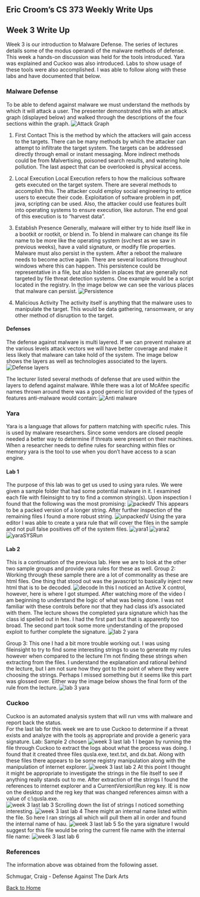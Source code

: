 ## Eric Croom’s CS 373 Weekly Write Ups

## Week 3 Write Up
Week 3 is our introduction to Malware Defense.  The series of lectures details some of the modus operandi of the malware methods of defense.  This week a hands-on discussion was held for the tools introduced.  Yara was explained and Cuckoo was also introduced.  Labs to show usage of these tools were also accomplished.  I was able to follow along with these labs and have documented that below.

### Malware Defense
To be able to defend against malware we must understand the methods by which it will attack a user.  The presenter demonstrated this with an attack graph (displayed below) and walked through the descriptions of the four sections within the graph.
![Attack Graph](/images/attack.png)

1. First Contact
This is the method by which the attackers will gain access to the targets.  There can be many methods by which the attacker can attempt to infiltrate the target system.  The targets can be addressed directly through email or instant messaging.  More indirect methods could be from Malvertising, poisoned search results, and watering hole pollution.  The last aspect that can be overlooked is physical access.  
2. Local Execution
Local Execution refers to how the malicious software gets executed on the target system.  There are several methods to accomplish this.  The attacker could employ social engineering to entice users to execute their code.  Exploitation of software problem in pdf, java, scripting can be used.  Also, the attacker could use features built into operating systems to ensure execution, like autorun.  The end goal of this execution is to “harvest data”.
3. Establish Presence
Generally, malware will either try to hide itself like in a bootkit or rootkit, or blend in.  To blend in malware can change its file name to be more like the operating system (svchest as we saw in previous weeks), have a valid signature, or modify file properties.  
Malware must also persist in the system.  After a reboot the malware needs to become active again.  There are several locations throughout windows where this can happen.  This persistence could be representative in a file, but also hidden in places that are generally not targeted by file threat detection systems.  One example would be a script located in the registry.  In the image below we can see the various places that malware can persist.
![Persistence](/images/persist.png)

4. Malicious Activity
The activity itself is anything that the malware uses to manipulate the target.  This would be data gathering, ransomware, or any other method of disruption to the target.

#### Defenses
The defense against malware is multi layered.  If we can prevent malware at the various levels attack vectors we will have better coverage and make it less likely that malware can take hold of the system.  The image below shows the layers as well as technologies associated to the layers.
![Defense layers](/images/layers.png)

The lecturer listed several methods of defense that are used within the layers to defend against malware.  While there was a lot of McAfee specific names thrown around there was a good generic list provided of the types of features anti-malware would contain:
![Anti malware](/images/anti.png)

### Yara
Yara is a language that allows for pattern matching with specific rules.  This is used by malware researchers.  Since some vendors are closed people needed a better way to determine if threats were present on their machines.  When a researcher needs to define rules for searching within files or memory yara is the tool to use when you don’t have access to a scan engine.
#### Lab 1
The purpose of this lab was to get us used to using yara rules.  We were given a sample folder that had some potential malware in it.  I examined each file with fileinsight to try to find a common string(s).  Upon inspection I found that the following was the most promising:
![packedV](/images/jampack.png)
This appears to be a packed version of a longer string.  After further inspection of the remaining files I found a more robust string.
![unpackedV](/images/jamunpack.png)
Using the yara editor I was able to create a yara rule that will cover the files in the sample and not pull false positives off of the system files.
![yara1](/images/yara1.png)
![yara2](/images/yara2.png)
![ yaraSYSRun](/images/yaraSYSRun.png)

#### Lab 2
This is a continuation of the previous lab.  Here we are to look at the other two sample groups and provide yara rules for these as well.
Group 2:  Working through these sample there are a lot of commonality as these are html files.  One thing that stood out was the javascript to basically inject new html that is to be decoded.
![ decode](/images/decode.png)
In this I noticed an Active X control, however, here is where I got stumped.  After watching more of the video I am beginning to understand the logic of what was being done.  I was not familiar with these controls before nor that they had class id’s associated with them.  The lecture shows the completed yara signature which has the class id spelled out in hex.  I had the first part but that is apparently too broad.  The second part took some more understanding of the proposed exploit to further complete the signature.
![ lab 2 yara](/images/lab2yara.png)

Group 3:  This one I had a bit more trouble working out.  I was using fileinsight to try to find some interesting strings to use to generate my rules however when compared to the lecture I’m not finding these strings when extracting from the files.  I understand the explanation and rational behind the lecture, but I am not sure how they got to the point of where they were choosing the strings.  Perhaps I missed something but it seems like this part was glossed over.  Either way the image below shows the final form of the rule from the lecture.
![ lab 3 yara](/images/yara3.png)

### Cuckoo
Cuckoo is an automated analysis system that will run vms with malware and report back the status.	
For the last lab for this week we are to use Cuckoo to determine if a threat exists and analyze with the tools as appropriate and provide a generic yara signature.
Lab:  Sample 2 chosen
![ week 3 last lab 1](/images/w3_lastLab_1.png)
I began by running the file through Cuckoo to extract the logs about what the process was doing.  I found that it created three files qusla.exe, text.txt, and dx.bat.  Along with these files there appears to be some registry manipulation along with the manipulation of internet explorer.
![ week 3 last lab 2](/images/w3_lastLab_2.png)
At this point I thought it might be appropriate to investigate the strings in the file itself to see if anything really stands out to me.  After extraction of the strings I found the references to internet explorer and a CurrentVersion\Run reg key.  IE is now on the desktop and the reg key that was changed references aimsn with a value of c:\qusla.exe.  
![ week 3 last lab 3](/images/w3_lastLab_3.png)
Scrolling down the list of strings I noticed something interesting.
![ week 3 last lab 4](/images/w3_lastLab_4.png)
There might an internal name listed within the file.  So here I ran strings all which will pull them all in order and found the internal name of hau.
![ week 3 last lab 5](/images/w3_lastLab_5.png)
So the yara signature I would suggest for this file would be oring the current file name with the internal  file name:
![ week 3 last lab 6](/images/w3_lastLab_6.png)

### References
The information above was obtained from the following asset.

Schmugar, Craig - Defense Against The Dark Arts


<a href="../">Back to Home</a>

